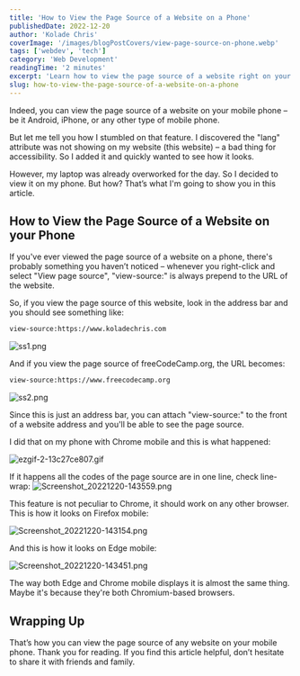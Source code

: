 ```yaml
---
title: 'How to View the Page Source of a Website on a Phone'
publishedDate: 2022-12-20
author: 'Kolade Chris'
coverImage: '/images/blogPostCovers/view-page-source-on-phone.webp'
tags: ['webdev', 'tech']
category: 'Web Development'
readingTime: '2 minutes'
excerpt: 'Learn how to view the page source of a website right on your mobile phone'
slug: how-to-view-the-page-source-of-a-website-on-a-phone
---
```


Indeed, you can view the page source of a website on your mobile phone – be it Android, iPhone, or any other type of mobile phone.

But let me tell you how I stumbled on that feature. I discovered the "lang" attribute was not showing on my website (this website) – a bad thing for accessibility. So I added it and quickly wanted to see how it looks.

However, my laptop was already overworked for the day. So I decided to view it on my phone. But how? That’s what I'm going to show you in this article.

## How to View the Page Source of a Website on your Phone

If you've ever viewed the page source of a website on a phone, there's probably something you haven’t noticed – whenever you right-click and select "View page source", "view-source:" is always prepend to the URL of the website.

So, if you view the page source of this website, look in the address bar and you should see something like:

```bash
view-source:https://www.koladechris.com
```

![ss1.png](https://media.graphassets.com/CpnwFTjbQnafmzm3wBSj)

And if you view the page source of freeCodeCamp.org, the URL becomes:

```bash
view-source:https://www.freecodecamp.org
```

![ss2.png](https://media.graphassets.com/W1X5TKS8C873povhNRge)

Since this is just an address bar, you can attach "view-source:" to the front of a website address and you'll be able to see the page source.

I did that on my phone with Chrome mobile and this is what happened:

![ezgif-2-13c27ce807.gif](https://media.graphassets.com/J6GNZRryQ569BELXSvzD)

If it happens all the codes of the page source are in one line, check line-wrap:
![Screenshot_20221220-143559.png](https://media.graphassets.com/0JrmguFjTvzZ0FAIJXOC)

This feature is not peculiar to Chrome, it should work on any other browser. This is how it looks on Firefox mobile:

![Screenshot_20221220-143154.png](https://media.graphassets.com/oKssxZrwRaGthsa3euXL)

And this is how it looks on Edge mobile:

![Screenshot_20221220-143451.png](https://media.graphassets.com/HWtiIHFMS23Vky4ckbwA)

The way both Edge and Chrome mobile displays it is almost the same thing. Maybe it's because they're both Chromium-based browsers.

## Wrapping Up

That’s how you can view the page source of any website on your mobile phone.
Thank you for reading. If you find this article helpful, don’t hesitate to share it with friends and family.
